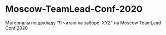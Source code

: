 # Moscow-TeamLead-Conf-2020
Материалы по докладу "Я читаю на заборе: XYZ" на Moscow TeamLead Conf 2020
